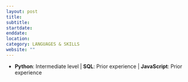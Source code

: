 ```yaml
---
layout: post
title: 
subtitle: 
startdate: 
enddate: 
location:
category: LANGUAGES & SKILLS
website: ""
---
```

- **Python**: Intermediate level | **SQL**: Prior experience | **JavaScript**: Prior experience